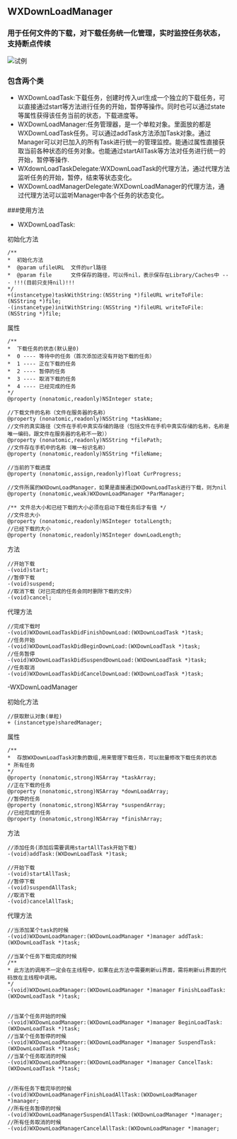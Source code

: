 ## WXDownLoadManager
### 用于任何文件的下载，对下载任务统一化管理，实时监控任务状态，支持断点传续

![试例](http://ww3.sinaimg.cn/large/9ac1c132gw1euqu0fhemjg20aa0j2hdu.gif)

### 包含两个类

- WXDownLoadTask:下载任务，创建时传入url生成一个独立的下载任务，可以直接通过start等方法进行任务的开始，暂停等操作。同时也可以通过state等属性获得该任务当前的状态，下载进度等。
- WXDownLoadManager:任务管理器，是一个单粒对象。里面放的都是WXDownLoadTask任务。可以通过addTask方法添加Task对象。通过Manager可以对已加入的所有Task进行统一的管理监控。能通过属性直接获取当前各种状态的任务对象。也能通过startAllTask等方法对任务进行统一的开始，暂停等操作.
- WXdownLoadTaskDelegate:WXDownLoadTask的代理方法，通过代理方法监听任务的开始，暂停，结束等状态变化。
- WXDownLoadManagerDelegate:WXDownLoadManager的代理方法，通过代理方法可以监听Manager中各个任务的状态变化。

###使用方法

 - WXDownLoadTask:
 
 初始化方法
  
  ```objc
  /**
 *  初始化方法
 *  @param ufileURL  文件的url路径
 *  @param file      文件保存的路径，可以传nil，表示保存在Library/Caches中 --- !!!(目前只支持nil)!!!
 */
+(instancetype)taskWithString:(NSString *)fileURL writeToFile:(NSString *)file;
-(instancetype)initWithString:(NSString *)fileURL writeToFile:(NSString *)file;

  ```
  
  属性
  
  ```objc
  /**
 *  下载任务的状态(默认是0)
 *  0 ---- 等待中的任务（首次添加还没有开始下载的任务）
 *  1 ---- 正在下载的任务
 *  2 ---- 暂停的任务
 *  3 ---- 取消下载的任务
 *  4 ---- 已经完成的任务
 */
@property (nonatomic,readonly)NSInteger state;

//下载文件的名称（文件在服务器的名称）
@property (nonatomic,readonly)NSString *taskName;
//文件的真实路径（文件在手机中真实存储的路径（包括文件在手机中真实存储的名称，名称是唯一编码，跟文件在服务器的名称不一致））
@property (nonatomic,readonly)NSString *filePath;
//文件存在手机中的名称（唯一标识名称）
@property (nonatomic,readonly)NSString *fileName;

//当前的下载进度
@property (nonatomic,assign,readonly)float CurProgress;

//文件所属的WXDownLoadManager，如果是直接通过WXDownLoadTask进行下载，则为nil
@property (nonatomic,weak)WXDownLoadManager *ParManager;

/** 文件总大小和已经下载的大小必须在启动下载任务后才有值 */
//文件总大小
@property (nonatomic,readonly)NSInteger totalLength;
//已经下载的大小
@property (nonatomic,readonly)NSInteger downLoadLength;
  
  ```
  
  方法
  
  ```objc
  //开始下载
-(void)start;
//暂停下载
-(void)suspend;
//取消下载（对已完成的任务会同时删除下载的文件）
-(void)cancel;
  
  ```
  
  代理方法
  
  ```objc
  //完成下载时
-(void)WXDownLoadTaskDidFinishDownLoad:(WXDownLoadTask *)task;
//任务开始
-(void)WXDownLoadTaskDidBeginDownLoad:(WXDownLoadTask *)task;
//任务暂停
-(void)WXDownLoadTaskDidSuspendDownLoad:(WXDownLoadTask *)task;
//任务取消
-(void)WXDownLoadTaskDidCancelDownLoad:(WXDownLoadTask *)task;

  ```
  
  -WXDownLoadManager
  
  初始化方法
  
  ```objc
  //获取默认对象(单粒)
+ (instancetype)sharedManager;

  ```
  
  属性
  
  ```objc
  /**
 *  存放WXDownLoadTask对象的数组,用来管理下载任务，可以批量修改下载任务的状态
 * 所有任务
 */
@property (nonatomic,strong)NSArray *taskArray;
//正在下载的任务
@property (nonatomic,strong)NSArray *downLoadArray;
//暂停的任务
@property (nonatomic,strong)NSArray *suspendArray;
//已经完成的任务
@property (nonatomic,strong)NSArray *finishArray;

  ```
  
  方法 
  
  ```objc
  //添加任务(添加后需要调用startAllTask开始下载)
-(void)addTask:(WXDownLoadTask *)task;

//开始下载
-(void)startAllTask;
//暂停下载
-(void)suspendAllTask;
//取消下载
-(void)cancelAllTask;

  ```
  
  代理方法
  
  ```objc
  //当添加某个task的时候
-(void)WXDownLoadManager:(WXDownLoadManager *)manager addTask:(WXDownLoadTask *)task;

//当某个任务下载完成的时候
/**
 * 此方法的调用不一定会在主线程中，如果在此方法中需要刷新ui界面，需将刷新ui界面的代码放在主线程中调用。
 */
-(void)WXDownLoadManager:(WXDownLoadManager *)manager FinishLoadTask:(WXDownLoadTask *)task;


//当某个任务开始的时候
-(void)WXDownLoadManager:(WXDownLoadManager *)manager BeginLoadTask:(WXDownLoadTask *)task;
//当某个任务暂停的时候
-(void)WXDownLoadManager:(WXDownLoadManager *)manager SuspendTask:(WXDownLoadTask *)task;
//当某个任务取消的时候
-(void)WXDownLoadManager:(WXDownLoadManager *)manager CancelTask:(WXDownLoadTask *)task;


//所有任务下载完毕的时候
-(void)WXDownLoadManagerFinishLoadAllTask:(WXDownLoadManager *)manager;
//所有任务暂停的时候
-(void)WXDownLoadManagerSuspendAllTask:(WXDownLoadManager *)manager;
//所有任务取消的时候
-(void)WXDownLoadManagerCancelAllTask:(WXDownLoadManager *)manager;

  ```
  
  
    

